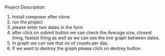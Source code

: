 Project Description:
1. Install composer after clone
2. run the project
3. please enter two dates in the form
4. after click on submit button we can check the Average size, closest thing, fastest thing as well as we can see the line graph between dates.
5. In graph we can see that no of counts per day.
6. If we want to destroy the graph please click on destroy button.
